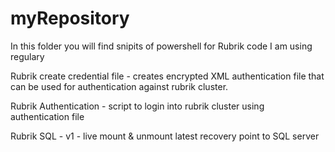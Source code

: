 # myRepository
In this folder you will find snipits of powershell for Rubrik code I am using regulary

Rubrik create credential file - 
creates encrypted XML authentication file that can be used for authentication against rubrik cluster.

Rubrik Authentication - 
script to login into rubrik cluster using authentication file 

Rubrik SQL -
v1 - live mount & unmount latest recovery point to SQL server


